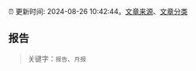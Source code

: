 :alarm_clock: 更新时间: 2024-08-26 10:42:44。[文章来源](/README.md)、[文章分类](/TAGS.md)

## 报告


> 关键字：`报告`、`月报`



